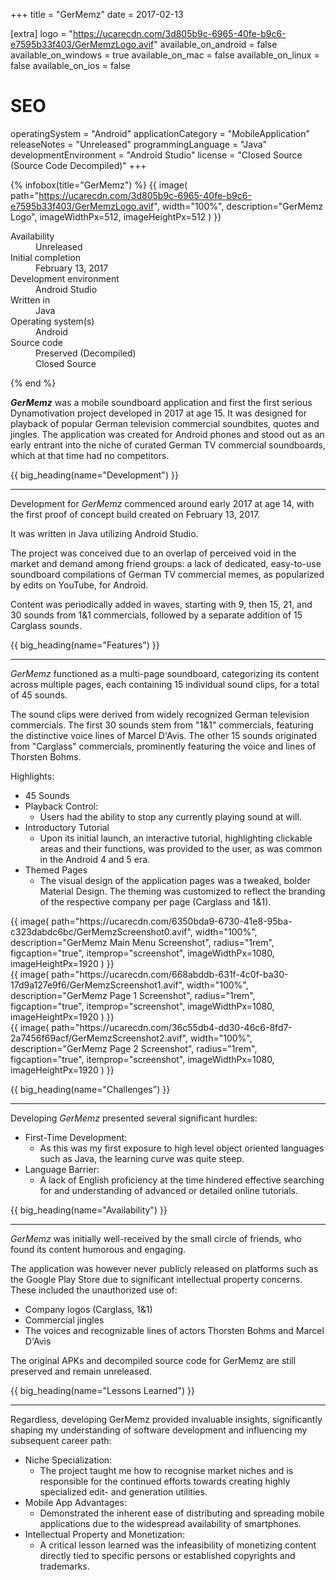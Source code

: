 +++
title = "GerMemz"
date = 2017-02-13

[extra]
logo = "https://ucarecdn.com/3d805b9c-6965-40fe-b9c6-e7595b33f403/GerMemzLogo.avif"
available_on_android = false
available_on_windows = true
available_on_mac = false
available_on_linux = false
available_on_ios = false

# SEO
operatingSystem = "Android"
applicationCategory = "MobileApplication"
releaseNotes = "Unreleased"
programmingLanguage = "Java"
developmentEnvironment = "Android Studio"
license = "Closed Source (Source Code Decompiled)"
+++

{% infobox(title="GerMemz") %}
{{ image(
    path="https://ucarecdn.com/3d805b9c-6965-40fe-b9c6-e7595b33f403/GerMemzLogo.avif",
    width="100%",
    description="GerMemz Logo",
    imageWidthPx=512,
    imageHeightPx=512
) }}
<dl>
    <dt>Availability</dt>
    <dd>Unreleased</dd>
    <dt>Initial completion</dt>
    <dd>February 13, 2017</dd>
    <dt>Development environment</dt>
    <dd>Android Studio</dd>
    <dt>Written in</dt>
    <dd>Java</dd>
    <dt>Operating system(s)</dt>
    <dd>Android</dd>
    <dt>Source code</dt>
    <dd>Preserved (Decompiled)<br>Closed Source</dd>
</dl>
{% end %}

***GerMemz*** was a mobile soundboard application and first the first serious Dynamotivation project developed in 2017 at age 15. It was designed for playback of popular German television commercial soundbites, quotes and jingles. The application was created for Android phones and stood out as an early entrant into the niche of curated German TV commercial soundboards, which at that time had no competitors.


{{ big_heading(name="Development") }}

---

Development for *GerMemz* commenced around early 2017 at age 14, with the first proof of concept build created on February 13, 2017.

It was written in Java utilizing Android Studio.

The project was conceived due to an overlap of perceived void in the market and demand among friend groups: a lack of dedicated, easy-to-use soundboard compilations of German TV commercial memes, as popularized by edits on YouTube, for Android.

Content was periodically added in waves, starting with 9, then 15, 21, and 30 sounds from 1&1 commercials, followed by a separate addition of 15 Carglass sounds.


{{ big_heading(name="Features") }}

---

*GerMemz* functioned as a multi-page soundboard, categorizing its content across multiple pages, each containing 15 individual sound clips, for a total of 45 sounds.

The sound clips were derived from widely recognized German television commercials. The first 30 sounds stem from "1&1" commercials, featuring the distinctive voice lines of Marcel D'Avis. The other 15 sounds originated from "Carglass" commercials, prominently featuring the voice and lines of Thorsten Bohms.

Highlights:
*   45 Sounds
*   Playback Control:
    *   Users had the ability to stop any currently playing sound at will.
*   Introductory Tutorial
    *   Upon its initial launch, an interactive tutorial, highlighting clickable areas and their functions, was provided to the user, as was common in the Android 4 and 5 era.
*   Themed Pages
    *   The visual design of the application pages was a tweaked, bolder Material Design. The theming was customized to reflect the branding of the respective company per page (Carglass and 1&1).

<div class="blogImageList">
    <style>
        @media (max-width: 40rem) {
            .blogImageList {
                flex-direction: column;
            }
        }
    </style>
    <div>
    {{ image(
        path="https://ucarecdn.com/6350bda9-6730-41e8-95ba-c323dabdc6bc/GerMemzScreenshot0.avif",
        width="100%",
        description="GerMemz Main Menu Screenshot", radius="1rem",
        figcaption="true",
        itemprop="screenshot",
        imageWidthPx=1080,
        imageHeightPx=1920
    ) }}
    </div>
    <div>
    {{ image(
        path="https://ucarecdn.com/668abddb-631f-4c0f-ba30-17d9a127e9f6/GerMemzScreenshot1.avif",
        width="100%",
        description="GerMemz Page 1 Screenshot",
        radius="1rem",
        figcaption="true",
        itemprop="screenshot",
        imageWidthPx=1080,
        imageHeightPx=1920
    ) }}
    </div>
    <div>
    {{ image(
        path="https://ucarecdn.com/36c55db4-dd30-46c6-8fd7-2a7456f69acf/GerMemzScreenshot2.avif",
        width="100%",
        description="GerMemz Page 2 Screenshot",
        radius="1rem",
        figcaption="true",
        itemprop="screenshot",
        imageWidthPx=1080,
        imageHeightPx=1920
    ) }}
    </div>
</div>


{{ big_heading(name="Challenges") }}

---

Developing *GerMemz* presented several significant hurdles:

* First-Time Development:
    *   As this was my first exposure to high level object oriented languages such as Java, the learning curve was quite steep.
* Language Barrier:
    *   A lack of English proficiency at the time hindered effective searching for and understanding of advanced or detailed online tutorials.


{{ big_heading(name="Availability") }}

---

*GerMemz* was initially well-received by the small circle of friends, who found its content humorous and engaging.

The application was however never publicly released on platforms such as the Google Play Store due to significant intellectual property concerns. These included the unauthorized use of:
*   Company logos (Carglass, 1&1)
*   Commercial jingles
*   The voices and recognizable lines of actors Thorsten Bohms and Marcel D'Avis

The original APKs and decompiled source code for GerMemz are still preserved and remain unreleased.


{{ big_heading(name="Lessons Learned") }}

---

Regardless, developing GerMemz provided invaluable insights, significantly shaping my understanding of software development and influencing my subsequent career path:

*   Niche Specialization:
    *   The project taught me how to recognise market niches and is responsible for the continued efforts towards creating highly specialized edit- and generation utilities.
*   Mobile App Advantages:
    *   Demonstrated the inherent ease of distributing and spreading mobile applications due to the widespread availability of smartphones.
*   Intellectual Property and Monetization:
    *   A critical lesson learned was the infeasibility of monetizing content directly tied to specific persons or established copyrights and trademarks.
